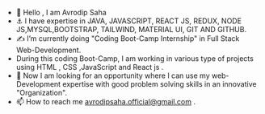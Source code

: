 - 👋 Hello , I am Avrodip Saha
- :anchor: I have expertise in JAVA, JAVASCRIPT, REACT JS, REDUX, NODE JS,MYSQL,BOOTSTRAP, TAILWIND, MATERIAL UI, GIT AND GITHUB.
- :writing_hand:  I’m currently doing "Coding Boot-Camp Internship" in Full Stack Web-Development.
-   During this coding Boot-Camp, I am working in various type of projects using  HTML , CSS ,JavaScript and React js .
- :compass: Now I am looking for an opportunity where I can use my web-Development expertise with good problem solving skills in an innovative "Organization".
- 📫 How to reach me avrodipsaha.official@gmail.com .

<!---
Avrodipsaha/Avrodipsaha is a ✨ special ✨ repository because its `README.md` (this file) appears on your GitHub profile.
You can click the Preview link to take a look at your changes.
--->
